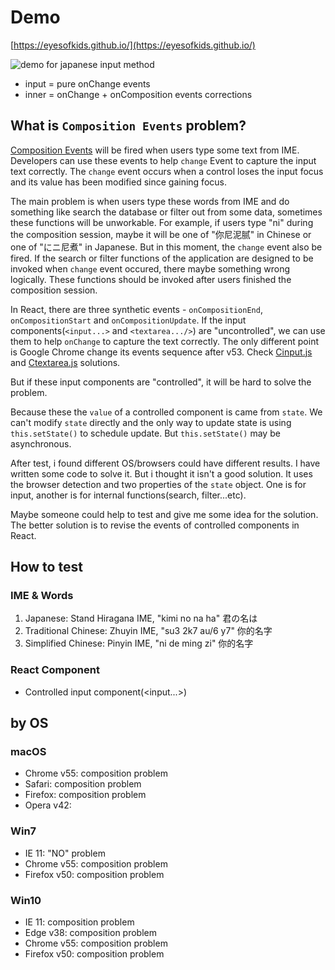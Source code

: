 # Demo

[https://eyesofkids.github.io/](https://eyesofkids.github.io/)

![demo for japanese input method](https://eyesofkids.github.io/demo.gif)

- input = pure onChange events
- inner = onChange + onComposition events corrections

## What is `Composition Events` problem?

[Composition Events](https://w3c.github.io/uievents/#events-compositionevents) will be fired when users type some text from IME. Developers can use these events to help `change` Event to capture the input text correctly. The `change` event occurs when a control loses the input focus and its value has been modified since gaining focus.

The main problem is when users type these words from IME and do something like search the database or filter out from some data, sometimes these functions will be unworkable. For example, if users type "ni" during the composition session, maybe it will be one of "你尼泥腻" in Chinese or one of "にニ尼煮" in Japanese. But in this moment, the `change` event also be fired. If the search or filter functions of the application are designed to be invoked when `change` event occured, there maybe something wrong logically. These functions should be invoked after users finished the composition session.

In React, there are three synthetic events - `onCompositionEnd`, `onCompositionStart` and `onCompositionUpdate`. If the input components(`<input...>` and `<textarea.../>`) are "uncontrolled", we can use them to help `onChange` to capture the text correctly. The only different point is Google Chrome change its events sequence after v53. Check [Cinput.js]() and [Ctextarea.js]() solutions.

But if these input components are "controlled", it will be hard to solve the problem.

Because these the `value` of a controlled component is came from `state`. We can't modify `state` directly and the only way to update state is using `this.setState()` to schedule update. But `this.setState()` may be asynchronous.

After test, i found different OS/browsers could have different results. I have written some code to solve it. But i thought it isn't a good solution. It uses the browser detection and two properties of the `state` object. One is for input, another is for internal functions(search, filter...etc).

Maybe someone could help to test and give me some idea for the solution. The better solution is to revise the events of controlled components in React.

## How to test

### IME & Words

1. Japanese: Stand Hiragana IME, "kimi no na ha" 君の名は
2. Traditional Chinese: Zhuyin IME, "su3 2k7 au/6 y7" 你的名字
3. Simplified Chinese: Pinyin IME, "ni de ming zi" 你的名字

### React Component

- Controlled input component(<input...>)

## by OS

### macOS

- Chrome v55: composition problem
- Safari: composition problem
- Firefox: composition problem
- Opera v42: 

### Win7

- IE 11: "NO" problem
- Chrome v55: composition problem
- Firefox v50: composition problem

### Win10

- IE 11: composition problem
- Edge v38:  composition problem
- Chrome v55: composition problem
- Firefox v50: composition problem

